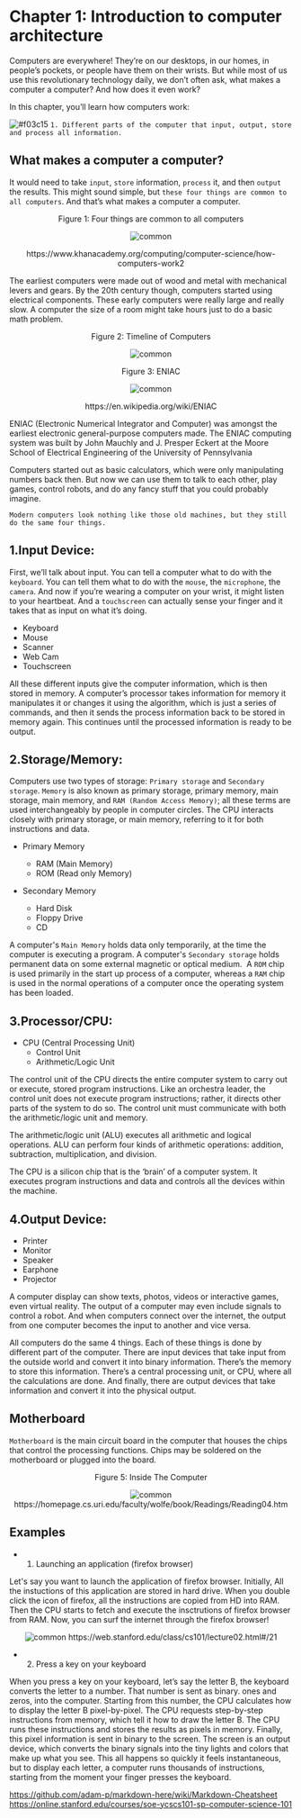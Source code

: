 # Chapter 1: Introduction to computer architecture

Computers are everywhere! They’re on our desktops, in our homes, in people’s pockets, or people have them on their wrists. 
But while most of us use this revolutionary technology daily, we don’t often ask, what makes a computer a computer? 
And how does it even work?

In this chapter, you’ll learn how computers work:

![#f03c15](https://placehold.it/15/f03c15/000000?text=+) `1. Different parts of the computer that input, output, store and process all information.`

<!-- ![#1589F0](https://placehold.it/15/1589F0/000000?text=+) `2. How computers do everything from simple math to simulating the entire virtual worlds.` -->

## What makes a computer a computer?

It would need to take `input`, `store` information, `process` it, and then `output` the results. 
This might sound simple, but `these four things are common to all computers`. And that’s what makes a computer a computer.

<p align="center">
   Figure 1: Four things are common to all computers
</p>

<p align="center">
  <img src="https://github.com/XinYangSAU/CSCI1101-Intro-to-Computing/blob/master/Images/f2.png" alt="common"/>
</p>

<p align="center">
   https://www.khanacademy.org/computing/computer-science/how-computers-work2
</p>

The earliest computers were made out of wood and metal with mechanical levers and gears. By the 20th century though, 
computers started using electrical components. These early computers were really large and really slow. A computer 
the size of a room might take hours just to do a basic math problem.

<p align="center">
   Figure 2: Timeline of Computers
</p>

<p align="center">
  <img src="https://github.com/XinYangSAU/CSCI1101-Intro-to-Computing/blob/master/Images/t.png" alt="common"/>
</p>

<p align="center">
   Figure 3: ENIAC
</p>

<p align="center">
  <img src="https://github.com/XinYangSAU/CSCI1101-Intro-to-Computing/blob/master/Images/Eniac.jpg" alt="common"/>
</p>

<p align="center">
    https://en.wikipedia.org/wiki/ENIAC
</p>

ENIAC (Electronic Numerical Integrator and Computer) was amongst the earliest electronic general-purpose computers made. 
The ENIAC computing system was built by John Mauchly and J. Presper Eckert at the Moore School of Electrical Engineering of
the University of Pennsylvania

Computers started out as basic calculators, which were only manipulating numbers back then. But now we can use them to talk to
each other, play games, control robots, and do any fancy stuff that you could probably imagine.

`Modern computers look nothing like those old machines, but they still do the same four things.`


1.Input Device:
---------------
First, we’ll talk about input. You can tell a computer what to do with the `keyboard`. You can tell them what to do with the
`mouse`, the `microphone`, the `camera`. And now if you’re wearing a computer on your wrist, it might listen to your heartbeat. And a `touchscreen` can actually sense your finger and it takes that as input on what it’s doing.

* Keyboard
* Mouse
* Scanner
* Web Cam
* Touchscreen

All these different inputs give the computer information, which is then stored in memory. A computer’s processor takes
information for memory it manipulates it or changes it using the algorithm, which is just a series of commands, and then it
sends the process information back to be stored in memory again. This continues until the processed information is ready to be
output.

2.Storage/Memory:
-----------------
Computers use two types of storage: `Primary storage` and `Secondary storage`. `Memory` is also known as primary storage,
primary memory, main storage, main memory, and `RAM (Random Access Memory)`; all these terms are used interchangeably by
people in computer circles. The CPU interacts closely with primary storage, or main memory, referring to it for both
instructions and data. 

* Primary Memory
  * RAM (Main Memory)
  * ROM (Read only Memory)

* Secondary Memory
  * Hard Disk
  * Floppy Drive
  * CD

A computer's `Main Memory` holds data only temporarily, at the time the computer is executing a program. 
A computer's `Secondary storage` holds permanent data on some external magnetic or optical medium. 
A `ROM` chip is used primarily in the start up process of a computer, whereas a `RAM` chip is used in the normal operations of
a computer once the operating system has been loaded.

3.Processor/CPU:
----------------

* CPU (Central Processing Unit)
   * Control Unit
   * Arithmetic/Logic Unit

The control unit of the CPU directs the entire computer system to carry out or execute, stored program instructions. Like an
orchestra leader, the control unit does not execute program instructions; rather, it directs other parts of the system to do
so. The control unit must communicate with both the arithmetic/logic unit and memory. 

The arithmetic/logic unit (ALU) executes all arithmetic and logical operations. ALU can perform four kinds of arithmetic
operations: addition, subtraction, multiplication, and division.

The CPU is a silicon chip that is the ‘brain’ of a computer system. It executes program instructions and data and controls all
the devices within the machine.

4.Output Device:
----------------

* Printer
* Monitor
* Speaker
* Earphone
* Projector

A computer display can show texts, photos, videos or interactive games, even virtual reality. The output of a computer may
even include signals to control a robot. And when computers connect over the internet, the output from one computer becomes
the input to another and vice versa.

All computers do the same 4 things. Each of these things is done by different part of the computer. There are input devices
that take input from the outside world and convert it into binary information. There’s the memory to store this information.
There’s a central processing unit, or CPU, where all the calculations are done. And finally, there are output devices that
take information and convert it into the physical output.

<!--
<p align="center">
   Figure 4: A Machine Cycle
</p>

<p align="center">
  <img src="https://github.com/XinYangSAU/CSCI1101-Intro-to-Computing/blob/master/Images/cpu.jpg" alt="common"/>
  https://turbofuture.com/computers/What-are-the-basic-functions-of-a-CPU
</p>

Before an instruction can be executed, program instructions and data must be placed into memory from an input device or a
secondary storage device. Once the necessary data and instruction are in memory, the central processing unit performs the
following four steps for each instruction: 

Step 1. 
-------
The control unit fetches (gets) the instruction from memory. 

Step 2.
-------
The control unit decodes the instruction (decides what it means) and directs that the necessary data be moved from memory to the arithmetic/logic unit. These first two steps together are called instruction time.

Step 3.
------- 
The arithmetic/logic unit executes the arithmetic or logical instruction. That is, the ALU is given control and performs the actual operation on the data. 

Step 4.
-------
The arithmetic/logic unit stores the result of this operation in memory or in a register. Steps 3 and 4 together are called execution time. 

The control unit eventually directs memory to release the result to an output device or a secondary storage device. The
combination of instruction time and execution time is called the machine cycle. Figure 4 shows an instruction going through
the machine cycle. -->

## Motherboard

`Motherboard` is the main circuit board in the computer that houses the chips that control the processing functions. Chips may
be soldered on the motherboard or plugged into the board.

<p align="center">
   Figure 5: Inside The Computer
</p>

<p align="center">
  <img src="https://github.com/XinYangSAU/CSCI1101-Intro-to-Computing/blob/master/Images/cpu.gif" alt="common"/>
  https://homepage.cs.uri.edu/faculty/wolfe/book/Readings/Reading04.htm
</p>

## Examples

* 1. Launching an application (firefox browser)

Let's say you want to launch the application of firefox browser. Initially, All the instuctions of this application are stored
in hard drive. When you double click the icon of firefox, all the instructions are copied from HD into RAM. Then the CPU
starts to fetch and execute the insctrutions of firefox browser from RAM. Now, you can surf the internet through the firefox
browser!

<p align="center">
  <img src="https://github.com/XinYangSAU/CSCI1101-Intro-to-Computing/blob/master/Images/software-program-run.png" alt="common"/>
  https://web.stanford.edu/class/cs101/lecture02.html#/21
</p>

* 2. Press a key on your keyboard

When you press a key on your keyboard, let’s say the letter B, the keyboard converts the letter to a number. That number
is sent as binary. ones and zeros, into the computer. Starting from this number, the CPU calculates how to display the letter
B pixel-by-pixel. The CPU requests step-by-step instructions from memory, which tell it how to draw the letter B. The CPU runs
these instructions and stores the results as pixels in memory. Finally, this pixel information is sent in binary to the
screen. The screen is an output device, which converts the binary signals into the tiny lights and colors that make up what 
you see. This all happens so quickly it feels instantaneous, but to display each letter, a computer runs thousands of
instructions, starting from the moment your finger presses the keyboard.

https://github.com/adam-p/markdown-here/wiki/Markdown-Cheatsheet
https://online.stanford.edu/courses/soe-ycscs101-sp-computer-science-101
